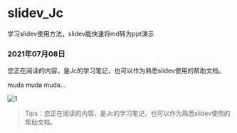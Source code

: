 # slidev_Jc
学习slidev使用方法，slidev能快速将md转为ppt演示

### 2021年07月08日

您正在阅读的内容，是Jc的学习笔记，也可以作为熟悉slidev使用的帮助文档。



muda muda muda...

![1](https://cherryamme.github.io/slidev_Jc/slidev_jc_img/1.jpeg)

> Tips：您正在阅读的内容，是Jc的学习笔记，也可以作为熟悉slidev使用的帮助文档。
